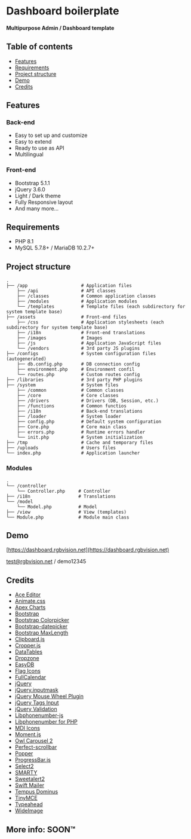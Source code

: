 # Dashboard boilerplate

#### Multipurpose Admin / Dashboard template 

## Table of contents

- [Features](#features)
- [Requirements](#requirements)
- [Project structure](#project-structure)
- [Demo](#demo)
- [Credits](#credits)

## Features

### Back-end
- Easy to set up and customize
- Easy to extend
- Ready to use as API
- Multilingual

### Front-end
- Bootstrap 5.1.1
- jQuery 3.6.0
- Light / Dark theme
- Fully Responsive layout
- And many more…

## Requirements

- PHP 8.1
- MySQL 5.7.8+ / MariaDB 10.2.7+

## Project structure

    .
    ├── /app                    # Application files
        ├── /api                # API classes
        ├── /classes            # Common application classes
        ├── /modules            # Application modules
        └── /templates          # Template files (each subdirectory for system template base)
    ├── /assets                 # Front-end files
        ├── /css                # Application stylesheets (each subdirectory for system template base)
        ├── /i18n               # Front-end translations
        ├── /images             # Images
        ├── /js                 # Application JavaScript files
        └── /vendors            # 3rd party JS plugins
    ├── /configs                # System configuration files (autogenerated)
        ├── db.config.php       # DB connection config
        ├── environment.php     # Environment confil
        └── routes.php          # Custom routes config
    ├── /libraries              # 3rd party PHP plugins
    ├── /system                 # System files
        ├── /common             # Common classes
        ├── /core               # Core classes
        ├── /drivers            # Drivers (DB, Session, etc.)
        ├── /functions          # Common functios
        ├── /i18n               # Back-end translations
        ├── /loader             # System loader
        ├── config.php          # Default system configuration 
        ├── Core.php            # Core main class 
        ├── errors.php          # Runtime errors handler
        └── init.php            # System initialization 
    ├── /tmp                    # Cache and temporary files
    ├── /uploads                # Users files
    └── index.php               # Application launcher

### Modules

    .
    └── /controller
        └── Controller.php     # Controller
    ├── /i18n                  # Translations
    └── /model
        └── Model.php          # Model
    ├── /view                  # View (templates)
    └── Module.php             # Module main class

## Demo

[https://dashboard.rgbvision.net](https://dashboard.rgbvision.net)

test@rgbvision.net / demo12345

## Credits

- [Ace Editor](https://ace.c9.io/)
- [Animate.css](https://daneden.github.io/animate.css/)
- [Apex Charts](https://apexcharts.com/)
- [Bootstrap](https://getbootstrap.com/)
- [Bootstrap Colorpicker](https://itsjavi.com/bootstrap-colorpicker/)
- [Bootstrap-datepicker](https://bootstrap-datepicker.readthedocs.io/)
- [Bootstrap MaxLength](http://mimo84.github.io/bootstrap-maxlength/)
- [Clipboard.js](https://clipboardjs.com/)
- [Cropper.js](https://github.com/fengyuanchen/cropperjs)
- [DataTables](https://datatables.net/)
- [Dropzone](https://www.dropzonejs.com/)
- [EasyDB](https://github.com/paragonie/easydb)
- [Flag Icons](https://flagicons.lipis.dev/)
- [FullCalendar](https://fullcalendar.io/)
- [jQuery](https://jquery.com/)
- [jQuery.inputmask](https://robinherbots.github.io/Inputmask/)
- [jQuery Mouse Wheel Plugin](https://github.com/jquery/jquery-mousewheel)
- [jQuery Tags Input](https://github.com/xoxco/jQuery-Tags-Input)
- [jQuery Validation](https://jqueryvalidation.org/)
- [Libphonenumber-js](https://catamphetamine.github.io/libphonenumber-js/)
- [Libphonenumber for PHP](https://github.com/giggsey/libphonenumber-for-php)
- [MDI Icons](https://materialdesignicons.com/)
- [Moment.js](https://momentjs.com/)
- [Owl Carousel 2](https://owlcarousel2.github.io/OwlCarousel2/)
- [Perfect-scrollbar](https://github.com/mdbootstrap/perfect-scrollbar)
- [Popper](https://popper.js.org/)
- [ProgressBar.js](https://kimmobrunfeldt.github.io/progressbar.js/)
- [Select2](https://select2.org/)
- [SMARTY](https://www.smarty.net/)
- [Sweetalert2](https://sweetalert2.github.io/)
- [Swift Mailer](https://github.com/swiftmailer/swiftmailer)
- [Tempus Dominus](https://getdatepicker.com/5-4/)
- [TinyMCE](https://www.tiny.cloud/)
- [Typeahead](http://twitter.github.io/typeahead.js/)
- [WideImage](https://github.com/smottt/WideImage)

## More info: SOON™
